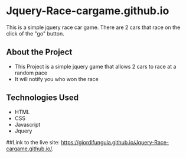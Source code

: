 # Jquery-Race-cargame.github.io
This is a simple jquery race car game. There are 2 cars that race on the click of the "go" button.

## About the Project
 - This Project is a simple jquery game that allows 2 cars to race at a random pace
 - It will notify you who won the race

## Technologies Used
 - HTML
 - CSS
 - Javascript 
 - Jquery
 
 ##Link to the live site:
 https://giordifungula.github.io/Jquery-Race-cargame.github.io/.
